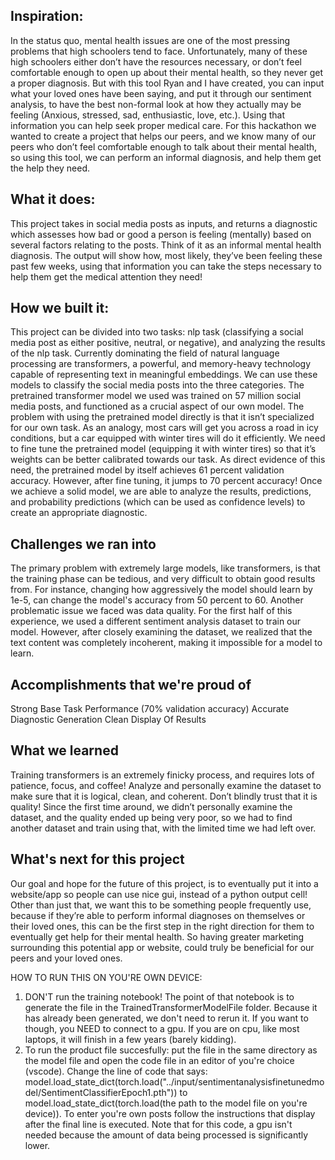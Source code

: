 ## Inspiration: 

In the status quo, mental health issues are one of the most pressing problems that high schoolers tend to face. Unfortunately, many of these high schoolers either don’t have the resources necessary, or don’t feel comfortable enough to open up about their mental health, so they never get a proper diagnosis. But with this tool Ryan and I have created, you can input what your loved ones have been saying, and put it through our sentiment analysis, to have the best non-formal look at how they actually may be feeling (Anxious, stressed, sad, enthusiastic, love, etc.). Using that information you can help seek proper medical care. For this hackathon we wanted to create a project that helps our peers, and we know many of our peers who don’t feel comfortable enough to talk about their mental health, so using this tool, we can perform an informal diagnosis, and help them get the help they need.

## What it does: 
This project takes in social media posts as inputs, and returns a diagnostic which assesses how bad or good a person is feeling (mentally) based on several factors relating to the posts. Think of it as an informal mental health diagnosis. The output will show how, most likely, they’ve been feeling these past few weeks, using that information you can take the steps necessary to help them get the medical attention they need!

## How we built it: 
This project can be divided into two tasks: nlp task (classifying a social media post as either positive, neutral, or negative), and analyzing the results of the nlp task. Currently dominating the field of natural language processing are transformers, a powerful, and memory-heavy technology capable of representing text in meaningful embeddings. We can use these models to classify the social media posts into the three categories. The pretrained transformer model we used was trained on 57 million social media posts, and functioned as a crucial aspect of our own model. The problem with using the pretrained model directly is that it isn’t specialized for our own task. As an analogy, most cars will get you across a road in icy conditions, but a car equipped with winter tires will do it efficiently. We need to fine tune the pretrained model (equipping it with winter tires) so that it’s weights can be better calibrated towards our task. As direct evidence of this need, the pretrained model by itself achieves 61 percent validation accuracy. However, after fine tuning, it jumps to 70 percent accuracy! Once we achieve a solid model, we are able to analyze the results, predictions, and probability predictions (which can be used as confidence levels) to create an appropriate diagnostic. 


## Challenges we ran into
The primary problem with extremely large models, like transformers, is that the training phase can be tedious, and very difficult to obtain good results from. For instance, changing how aggressively the model should learn by 1e-5, can change the model's accuracy from 50 percent to 60.
Another problematic issue we faced was data quality. For the first half of this experience, we used a different sentiment analysis dataset to train our model.  However, after closely examining the dataset, we realized that the text content was completely incoherent, making it impossible for a model to learn. 

## Accomplishments that we're proud of
Strong Base Task Performance (70% validation accuracy)
Accurate Diagnostic Generation 
Clean Display Of Results
## What we learned
Training transformers is an extremely finicky process, and requires lots of patience, focus, and coffee! Analyze and personally examine the dataset to make sure that it is logical, clean, and coherent. Don’t blindly trust that it is quality! Since the first time around, we didn’t personally examine the dataset, and the quality ended up being very poor, so we had to find another dataset and train using that, with the limited time we had left over.
## What's next for this project
Our goal and hope for the future of this project, is to eventually put it into a website/app so people can use nice gui, instead of a python output cell! Other than just that, we want this to be something people frequently use, because if they’re able to perform informal diagnoses on themselves or their loved ones, this can be the first step in the right direction for them to eventually get help for their mental health. So having greater marketing surrounding this potential app or website, could truly be beneficial for our peers and your loved ones.


HOW TO RUN THIS ON YOU'RE OWN DEVICE:
1. DON'T run the training notebook! The point of that notebook is to generate the file in the TrainedTransformerModelFile folder. Because it has already been generated, we don't need to rerun it. If you want to though, you NEED to connect to a gpu. If you are on cpu, like most laptops, it will finish in a few years (barely kidding). 
2. To run the product file succesfully: put the file in the same directory as the model file and open the code file in an editor of you're choice (vscode). Change the line of code that says: model.load_state_dict(torch.load("../input/sentimentanalysisfinetunedmodel/SentimentClassifierEpoch1.pth")) to model.load_state_dict(torch.load(the path to the model file on you're device)). To enter you're own posts follow the instructions that display after the final line is executed. Note that for this code, a gpu isn't needed because the amount of data being processed is significantly lower. 
